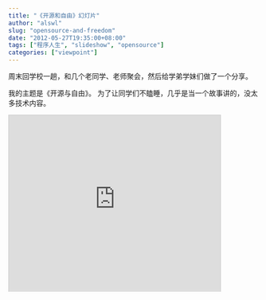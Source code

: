```yaml
---
title: "《开源和自由》幻灯片"
author: "alswl"
slug: "opensource-and-freedom"
date: "2012-05-27T19:35:00+08:00"
tags: ["程序人生", "slideshow", "opensource"]
categories: ["viewpoint"]
---
```



周末回学校一趟，和几个老同学、老师聚会，然后给学弟学妹们做了一个分享。

我的主题是《开源与自由》。
为了让同学们不瞌睡，几乎是当一个故事讲的，没太多技术内容。

<iframe allowfullscreen="" frameborder="0" height="355" marginheight="0" marginwidth="0" scrolling="no" src="http://www.slideshare.net/slideshow/embed_code/13092676" style="border:1px solid #CCC;border-width:1px 1px 0" width="425"></iframe>

